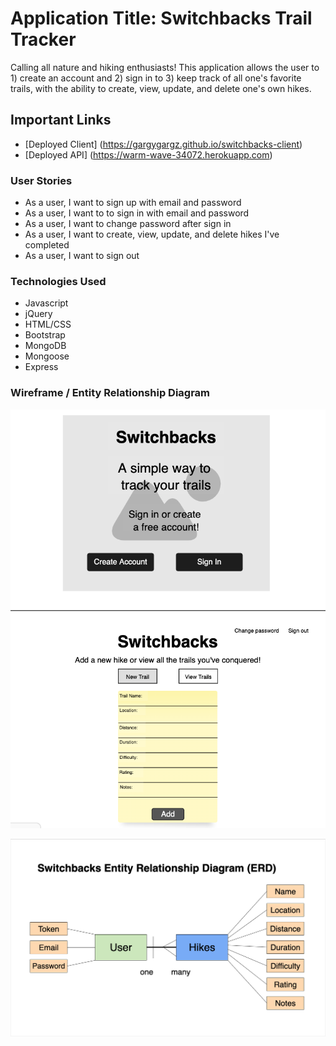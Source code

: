 # Application Title: Switchbacks Trail Tracker #

Calling all nature and hiking enthusiasts! This application allows the user to 1) create an account and 2) sign in to 3) keep track of all one's favorite trails, with the ability to create, view, update, and delete one's own hikes.

## Important Links ##

- [Deployed Client] (https://gargygargz.github.io/switchbacks-client)
- [Deployed API] (https://warm-wave-34072.herokuapp.com)

### User Stories ###

- As a user, I want to sign up with email and password
- As a user, I want to to sign in with email and password
- As a user, I want to change password after sign in
- As a user, I want to create, view, update, and delete hikes I've completed
- As a user, I want to sign out

### Technologies Used ###

- Javascript
- jQuery
- HTML/CSS
- Bootstrap
- MongoDB
- Mongoose
- Express

### Wireframe / Entity Relationship Diagram ###

![Wireframe](./public/switchbacks_wireframe.png/)

![ERD](./public/switchbacks_erd.png)
